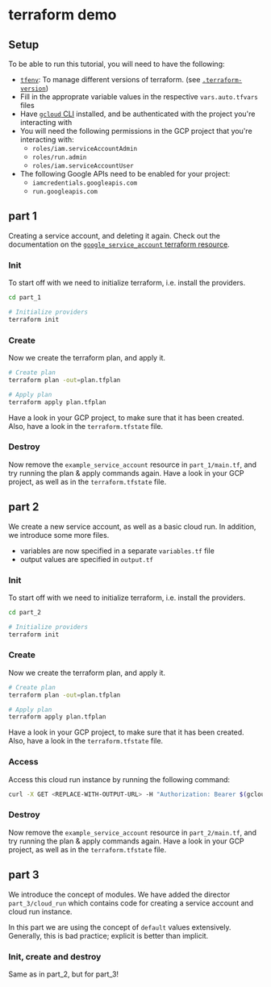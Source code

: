 # terraform demo

## Setup
To be able to run this tutorial, you will need to have the following:
- [`tfenv`](https://github.com/tfutils/tfenv): To manage different versions of terraform. (see [`.terraform-version`](.terraform-version))
- Fill in the approprate variable values in the respective `vars.auto.tfvars` files
- Have [`gcloud` CLI](https://cloud.google.com/sdk/gcloud) installed, and be authenticated with the project you're interacting with
- You will need the following permissions in the GCP project that you're interacting with:
    - `roles/iam.serviceAccountAdmin`
    - `roles/run.admin`
    - `roles/iam.serviceAccountUser`
- The following Google APIs need to be enabled for your project:
    - `iamcredentials.googleapis.com`
    - `run.googleapis.com`

## part 1
Creating a service account, and deleting it again.
Check out the documentation on the [`google_service_account` terraform resource](https://registry.terraform.io/providers/hashicorp/google/latest/docs/resources/google_service_account).

### Init
To start off with we need to initialize terraform, i.e. install the providers.
```sh
cd part_1

# Initialize providers
terraform init
```

### Create
Now we create the terraform plan, and apply it.
```sh
# Create plan
terraform plan -out=plan.tfplan

# Apply plan
terraform apply plan.tfplan
```
Have a look in your GCP project, to make sure that it has been created.
Also, have a look in the `terraform.tfstate` file.

### Destroy
Now remove the `example_service_account` resource in `part_1/main.tf`, and try running the plan & apply commands again.
Have a look in your GCP project, as well as in the `terraform.tfstate` file.

## part 2
We create a new service account, as well as a basic cloud run.
In addition, we introduce some more files.
- variables are now specified in a separate `variables.tf` file
- output values are specified in `output.tf`

### Init
To start off with we need to initialize terraform, i.e. install the providers.
```sh
cd part_2

# Initialize providers
terraform init
```

### Create
Now we create the terraform plan, and apply it.
```sh
# Create plan
terraform plan -out=plan.tfplan

# Apply plan
terraform apply plan.tfplan
```
Have a look in your GCP project, to make sure that it has been created.
Also, have a look in the `terraform.tfstate` file.

### Access
Access this cloud run instance by running the following command:
```sh
curl -X GET <REPLACE-WITH-OUTPUT-URL> -H "Authorization: Bearer $(gcloud auth print-identity-token)"
```

### Destroy
Now remove the `example_service_account` resource in `part_2/main.tf`, and try running the plan & apply commands again.
Have a look in your GCP project, as well as in the `terraform.tfstate` file.

## part 3
We introduce the concept of modules.
We have added the director `part_3/cloud_run` which contains code for creating a service account and cloud run instance.

In this part we are using the concept of `default` values extensively.
Generally, this is bad practice; explicit is better than implicit.

### Init, create and destroy
Same as in part_2, but for part_3!

